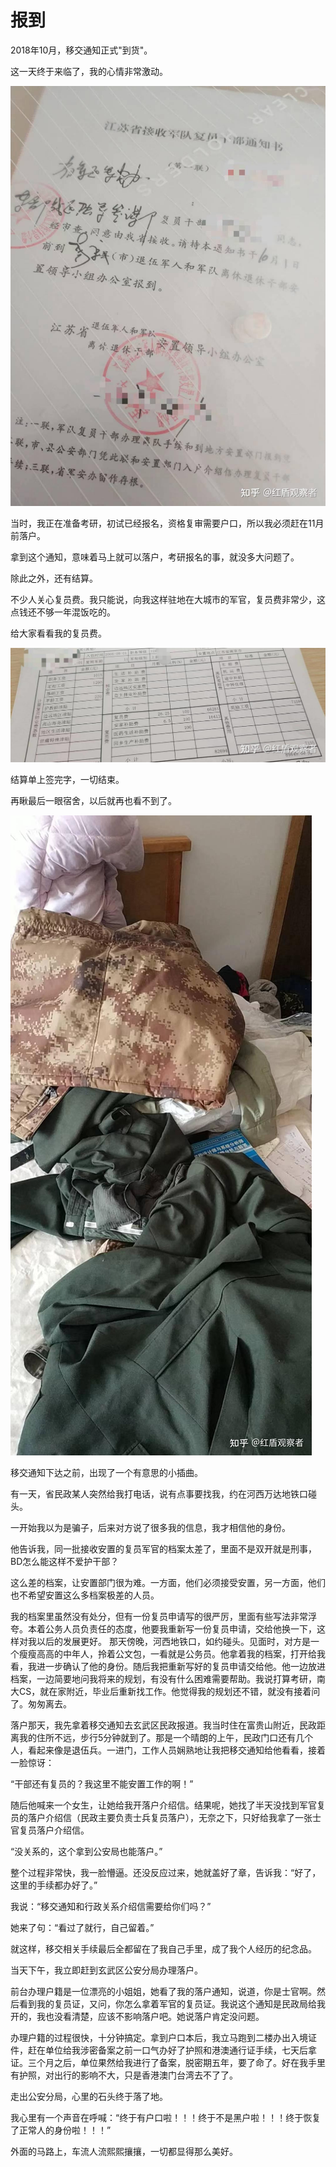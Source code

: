 # 报到

2018年10月，移交通知正式"到货"。

这一天终于来临了，我的心情非常激动。

![alt text](image-1.png)

当时，我正在准备考研，初试已经报名，资格复审需要户口，所以我必须赶在11月前落户。

拿到这个通知，意味着马上就可以落户，考研报名的事，就没多大问题了。

除此之外，还有结算。

不少人关心复员费。我只能说，向我这样驻地在大城市的军官，复员费非常少，这点钱还不够一年混饭吃的。

给大家看看我的复员费。

![alt text](image-2.png)

结算单上签完字，一切结束。

再瞅最后一眼宿舍，以后就再也看不到了。

![alt text](image-3.png)

移交通知下达之前，出现了一个有意思的小插曲。

有一天，省民政某人突然给我打电话，说有点事要找我，约在河西万达地铁口碰头。

一开始我以为是骗子，后来对方说了很多我的信息，我才相信他的身份。

他告诉我，同一批接收安置的复员军官的档案太差了，里面不是双开就是刑事，BD怎么能这样不爱护干部？

这么差的档案，让安置部门很为难。一方面，他们必须接受安置，另一方面，他们也不希望安置这么多档案极差的人员。

我的档案里虽然没有处分，但有一份复员申请写的很严厉，里面有些写法非常浮夸。本着公务人员负责任的态度，他要我重新写一份复员申请，交给他换一下，这样对我以后的发展更好。 那天傍晚，河西地铁口，如约碰头。见面时，对方是一个瘦瘦高高的中年人，拎着公文包，一看就是公务员。他拿着我的档案，打开给我看，我进一步确认了他的身份。随后我把重新写好的复员申请交给他。他一边放进档案，一边简要地问我将来的规划，有没有什么困难需要帮助。我说打算考研，南大CS，就在家附近，毕业后重新找工作。他觉得我的规划还不错，就没有接着问了。匆匆离去。

落户那天，我先拿着移交通知去玄武区民政报道。我当时住在富贵山附近，民政距离我的住所不远，步行5分钟就到了。那是一个晴朗的上午，民政门口还有几个人，看起来像是退伍兵。一进门，工作人员娴熟地让我把移交通知给他看看，接着一脸惊讶：

“干部还有复员的？我这里不能安置工作的啊！”

随后他喊来一个女生，让她给我开落户介绍信。结果呢，她找了半天没找到军官复员的落户介绍信（民政主要负责士兵复员落户），无奈之下，只好给我拿了一张士官复员落户介绍信。

“没关系的，这个拿到公安局也能落户。”

整个过程非常快，我一脸懵逼。还没反应过来，她就盖好了章，告诉我：“好了，这里的手续都办好了。”

我说：“移交通知和行政关系介绍信需要给你们吗？”

她来了句：“看过了就行，自己留着。”

就这样，移交相关手续最后全都留在了我自己手里，成了我个人经历的纪念品。

当天下午，我立即赶到玄武区公安分局办理落户。

前台办理户籍是一位漂亮的小姐姐，她看了我的落户通知，说道，你是士官啊。然后看到我的复员证，又问，你怎么拿着军官的复员证。我说这个通知是民政局给我开的，我也没看清楚，应该不影响落户吧。她说落户肯定没问题。

办理户籍的过程很快，十分钟搞定。拿到户口本后，我立马跑到二楼办出入境证件，赶在单位给我涉密备案之前一口气办好了护照和港澳通行证手续，七天后拿证。三个月之后，单位果然给我进行了备案，脱密期五年，要了命了。好在我手里有护照，对出行的影响不大，只是香港澳门台湾去不了了。

走出公安分局，心里的石头终于落了地。

我心里有一个声音在呼喊：“终于有户口啦！！！终于不是黑户啦！！！终于恢复了正常人的身份啦！！！”

外面的马路上，车流人流熙熙攘攘，一切都显得那么美好。